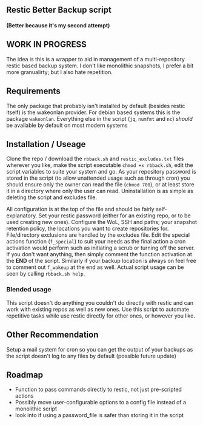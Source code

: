 ## Restic Better Backup script
#### (Better because it's my second attempt)

## WORK IN PROGRESS

The idea is this is a wrapper to aid in management of a multi-repository restic based backup system.  I don't like monolithic snapshots, I prefer a bit more granualirty; but I also hate repetition.

## Requirements 
The only package that probably isn't installed by default (besides restic itself) is the wakeonlan provider.  For debian based systems this is the package `wakeonlan`.  Everything else in the script (`jq`, `numfmt` and `nc`) *should* be available by default on most modern systems

## Installation / Useage

Clone the repo / download the `rbback.sh` and `restic_excludes.txt` files wherever you like, make the script executable `chmod +x rbback.sh`, edit the script variables to suite your system and go.  As your repository password is stored in the script (to allow unattended usage such as through cron) you should ensure only the owner can read the file (`chmod 700`), or at least store it in a directory where only the user can read. Uninstallation is as simple as deleting the script and excludes file.

All configuration is at the top of the file and should be fairly self-explanatory.  Set your restic password (either for an existing repo, or to be used creating new ones).
Configure the WoL, SSH and paths; your snapshot retention policy, the locations you want to create repositories for.  File/directory exclusions are handled by the excludes file.
Edit the special actions function (`f_special`) to suit your needs as the final action a cron activation would perform such as initiating a scrub or turning off the server.  
If you don't want anything, then simply comment the function activation at the **END** of the script.  Similarly if your backup location is always on feel free to comment out `f_wakeup` at the end as well.
Actual script usage can be seen by calling `rbback.sh help`.  

### Blended usage

This script doesn't do anything you couldn't do directly with restic and can work with existing repos as well as new ones.  Use this script to automate repetitive tasks while use restic directly for other ones, or however you like.

## Other Recommendation

Setup a mail system for cron so you can get the output of your backups as the script doesn't log to any files by default (possible future update)

## Roadmap

* Function to pass commands directly to restic, not just pre-scripted actions
* Possibly move user-configurable options to a config file instead of a monolithic script
* look into if using a password_file is safer than storing it in the script

